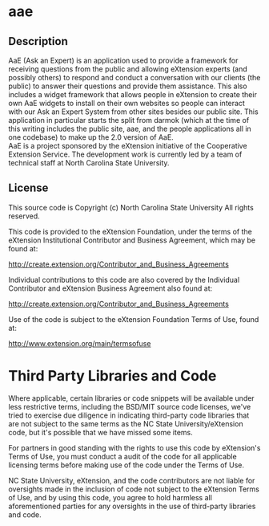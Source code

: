 # aae

## Description
AaE (Ask an Expert) is an application used to provide a framework for receiving questions from the public and allowing eXtension experts (and possibly others) to respond and conduct a conversation with our clients (the public) to answer their questions and provide them assistance. This also includes a widget framework that allows people in eXtension to create their own AaE widgets to install on their own websites so people can interact with our Ask an Expert System from other sites besides our public site. This application in particular starts the split from darmok (which at the time of this writing includes the public site, aae, and the people applications all in one codebase) to make up the 2.0 version of AaE.  
AaE is a project sponsored by the eXtension initiative of the Cooperative Extension Service. The development work is currently led by a team of technical staff at North Carolina State University.

## License

This source code is Copyright (c) North Carolina State University
All rights reserved.

This code is provided to the eXtension Foundation, under the terms of 
the eXtension Institutional Contributor and Business Agreement, which 
may be found at:

http://create.extension.org/Contributor_and_Business_Agreements

Individual contributions to this code are also covered by the Individual 
Contributor and eXtension Business Agreement also found at:

http://create.extension.org/Contributor_and_Business_Agreements

Use of the code is subject to the eXtension Foundation Terms of Use, found at:

http://www.extension.org/main/termsofuse

Third Party Libraries and Code
=============================

Where applicable, certain libraries or code snippets will be available under 
less restrictive terms, including the BSD/MIT source code licenses, we've 
tried to exercise due diligence in indicating third-party code libraries that
are not subject to the same terms as the NC State University/eXtension code, but
it's possible that we have missed some items. 

For partners in good standing with the rights to use this code by eXtension's
Terms of Use, you must conduct a audit of the code for all applicable licensing
terms before making use of the code under the Terms of Use. 

NC State University, eXtension, and the code contributors are not liable for 
oversights made in the inclusion of code not subject to the eXtension Terms 
of Use, and by using this code, you agree to hold harmless all aforementioned
parties for any oversights in the use of third-party libraries and code.

